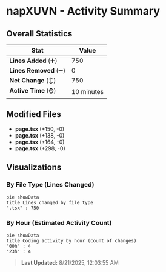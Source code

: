 # napXUVN - Activity Summary 

## Overall Statistics

| Stat                   | Value                                                             |
| ---------------------- | ----------------------------------------------------------------- |
| **Lines Added** (➕)   | 750                                          |
| **Lines Removed** (➖) | 0                                        |
| **Net Change** (↕)    | 750                |
| **Active Time** (⌚)   | 10 minutes |


## Modified Files
- **page.tsx** (+150, -0)
- **page.tsx** (+138, -0)
- **page.tsx** (+164, -0)
- **page.tsx** (+298, -0)

## Visualizations

### By File Type (Lines Changed)

```mermaid
pie showData
title Lines changed by file type
".tsx" : 750
```

### By Hour (Estimated Activity Count)

```mermaid
pie showData
title Coding activity by hour (count of changes)
"00h" : 4
"23h" : 4
```


> **Last Updated:** 8/21/2025, 12:03:55 AM